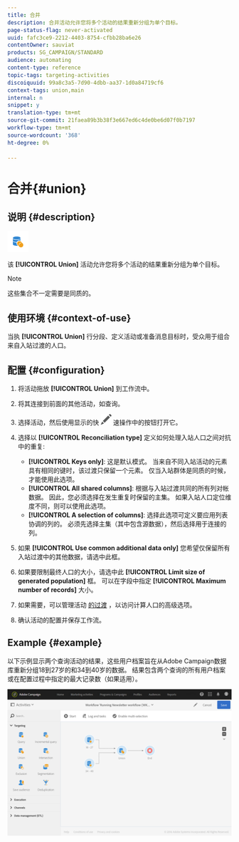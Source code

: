 ```yaml
---
title: 合并
description: 合并活动允许您将多个活动的结果重新分组为单个目标。
page-status-flag: never-activated
uuid: fafc3ce9-2212-4403-8754-cfbb28ba6e26
contentOwner: sauviat
products: SG_CAMPAIGN/STANDARD
audience: automating
content-type: reference
topic-tags: targeting-activities
discoiquuid: 99a8c3a5-7d90-4dbb-aa37-1d0a84719cf6
context-tags: union,main
internal: n
snippet: y
translation-type: tm+mt
source-git-commit: 21faea89b3b38f3e667ed6c4de0be6d07f0b7197
workflow-type: tm+mt
source-wordcount: '368'
ht-degree: 0%

---
```



# 合并{#union}

## 说明 {#description}

![](assets/union.png)

该 **[!UICONTROL Union]** 活动允许您将多个活动的结果重新分组为单个目标。

>[!NOTE]
>
>这些集合不一定需要是同质的。

## 使用环境 {#context-of-use}

当执 **[!UICONTROL Union]** 行分段、定义活动或准备消息目标时，受众用于组合来自入站过渡的人口。

## 配置 {#configuration}

1. 将活动拖放 **[!UICONTROL Union]** 到工作流中。
1. 将其连接到前面的其他活动，如查询。
1. 选择活动，然后使用显示的快 ![](assets/edit_darkgrey-24px.png) 速操作中的按钮打开它。
1. 选择以 **[!UICONTROL Reconciliation type]** 定义如何处理入站人口之间对抗中的重复:

   * **[!UICONTROL Keys only]**: 这是默认模式。 当来自不同入站活动的元素具有相同的键时，该过渡只保留一个元素。 仅当入站群体是同质的时候，才能使用此选项。
   * **[!UICONTROL All shared columns]**: 根据与入站过渡共同的所有列对帐数据。 因此，您必须选择在发生重复时保留的主集。 如果入站人口定位维度不同，则可以使用此选项。
   * **[!UICONTROL A selection of columns]**: 选择此选项可定义要应用列表协调的列的。 必须先选择主集（其中包含源数据），然后选择用于连接的列。

1. 如果 **[!UICONTROL Use common additional data only]** 您希望仅保留所有入站过渡中的其他数据，请选中此框。
1. 如果要限制最终人口的大小，请选中此 **[!UICONTROL Limit size of generated population]** 框。 可以在字段中指定 **[!UICONTROL Maximum number of records]** 大小。
1. 如果需要，可以管理活动 [的过渡](../../automating/using/activity-properties.md) ，以访问计算人口的高级选项。
1. 确认活动的配置并保存工作流。

## Example {#example}

以下示例显示两个查询活动的结果，这些用户档案旨在从Adobe Campaign数据库重新分组18到27岁的和34到40岁的数据。 结果包含两个查询的所有用户档案或在配置过程中指定的最大记录数（如果适用）。

![](assets/wkf_union_example.png)